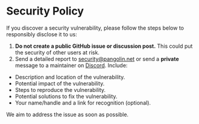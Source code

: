 # Security Policy

If you discover a security vulnerability, please follow the steps below to responsibly disclose it to us:

1. **Do not create a public GitHub issue or discussion post.** This could put the security of other users at risk.
2. Send a detailed report to [security@pangolin.net](mailto:security@pangolin.net) or send a **private** message to a maintainer on [Discord](https://discord.gg/HCJR8Xhme4). Include:

-   Description and location of the vulnerability.
-   Potential impact of the vulnerability.
-   Steps to reproduce the vulnerability.
-   Potential solutions to fix the vulnerability.
-   Your name/handle and a link for recognition (optional).

We aim to address the issue as soon as possible.
